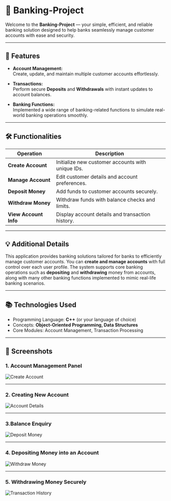 # 🏦 Banking-Project

Welcome to the **Banking-Project** — your simple, efficient, and reliable banking solution designed to help banks seamlessly manage customer accounts with ease and security.

---

## 💼 Features

- **Account Management:**  
  Create, update, and maintain multiple customer accounts effortlessly.

- **Transactions:**  
  Perform secure **Deposits** and **Withdrawals** with instant updates to account balances.

- **Banking Functions:**  
  Implemented a wide range of banking-related functions to simulate real-world banking operations smoothly.

---

## 🛠️ Functionalities

| Operation            | Description                                       |
|---------------------|-------------------------------------------------|
| **Create Account**   | Initialize new customer accounts with unique IDs. |
| **Manage Account**   | Edit customer details and account preferences.  |
| **Deposit Money**    | Add funds to customer accounts securely.        |
| **Withdraw Money**   | Withdraw funds with balance checks and limits.  |
| **View Account Info**| Display account details and transaction history.|

---

## 💡 Additional Details

This application provides banking solutions tailored for banks to efficiently manage customer accounts. You can **create and manage accounts** with full control over each user profile. The system supports core banking operations such as **depositing** and **withdrawing** money from accounts, along with many other banking functions implemented to mimic real-life banking scenarios.

---


## 📚 Technologies Used

- Programming Language: **C++** (or your language of choice)  
- Concepts: **Object-Oriented Programming, Data Structures**  
- Core Modules: Account Management, Transaction Processing  

---
## 📸 Screenshots

### 1. Account Management Panel 
![Create Account](screenshots/1(5).png)

---

### 2. Creating New Account
![Account Details](screenshots/1(4).png)

---

### 3.Balance Enquiry
![Deposit Money](screenshots/1(3).png)

---

### 4.  Depositing Money into an Account 
![Withdraw Money](screenshots/1(2).png)

---

### 5. Withdrawing Money Securely  
![Transaction History](screenshots/1(1).png)



